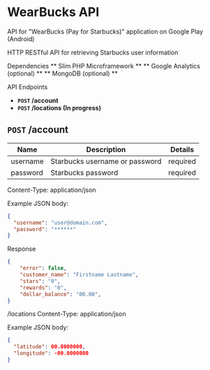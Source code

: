 WearBucks API
=============

API for "WearBucks (Pay for Starbucks)" application on Google Play (Android)


HTTP RESTful API for retrieving Starbucks user information

Dependencies
** Slim PHP Microframework **
** Google Analytics (optional) **
** MongoDB (optional) **

API Endpoints
- **<code>POST</code> /account**
- **<code>POST</code> /locations (In progress)**

## <code>POST</code> /account

| Name  | Description | Details |
| ------------- | ------------- | ------------- |
| username  | Starbucks username or password  | required |
| password  | Starbucks password  | required |

Content-Type: application/json

Example JSON body:
```json
{
  "username": "user@domain.com",
  "password": "******"
}
```
Response
```json
{
    "error": false,
    "customer_name": "Firstname Lastname",
    "stars": "0",
    "rewards": "0",
    "dollar_balance": "00.00",
}
```

/locations
Content-Type: application/json

Example JSON body:
```json
{
  "latitude": 00.0000000,
  "longitude": -00.0000000
}
```
